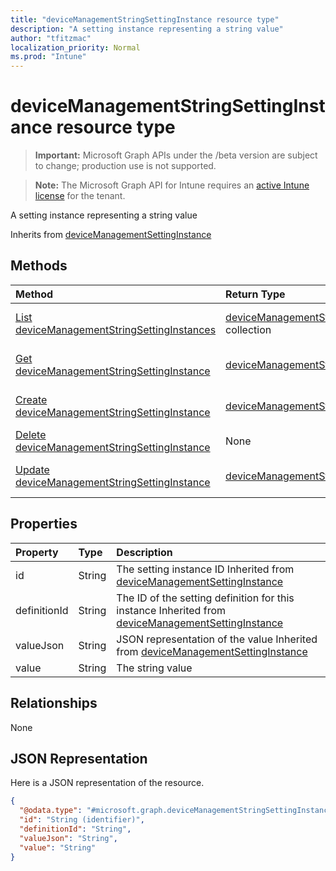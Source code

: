 ```yaml
---
title: "deviceManagementStringSettingInstance resource type"
description: "A setting instance representing a string value"
author: "tfitzmac"
localization_priority: Normal
ms.prod: "Intune"
---
```


# deviceManagementStringSettingInstance resource type

> **Important:** Microsoft Graph APIs under the /beta version are subject to change; production use is not supported.

> **Note:** The Microsoft Graph API for Intune requires an [active Intune license](https://go.microsoft.com/fwlink/?linkid=839381) for the tenant.

A setting instance representing a string value


Inherits from [deviceManagementSettingInstance](../resources/intune-deviceintent-devicemanagementsettinginstance.md)

## Methods
|Method|Return Type|Description|
|:---|:---|:---|
|[List deviceManagementStringSettingInstances](../api/intune-deviceintent-devicemanagementstringsettinginstance-list.md)|[deviceManagementStringSettingInstance](../resources/intune-deviceintent-devicemanagementstringsettinginstance.md) collection|List properties and relationships of the [deviceManagementStringSettingInstance](../resources/intune-deviceintent-devicemanagementstringsettinginstance.md) objects.|
|[Get deviceManagementStringSettingInstance](../api/intune-deviceintent-devicemanagementstringsettinginstance-get.md)|[deviceManagementStringSettingInstance](../resources/intune-deviceintent-devicemanagementstringsettinginstance.md)|Read properties and relationships of the [deviceManagementStringSettingInstance](../resources/intune-deviceintent-devicemanagementstringsettinginstance.md) object.|
|[Create deviceManagementStringSettingInstance](../api/intune-deviceintent-devicemanagementstringsettinginstance-create.md)|[deviceManagementStringSettingInstance](../resources/intune-deviceintent-devicemanagementstringsettinginstance.md)|Create a new [deviceManagementStringSettingInstance](../resources/intune-deviceintent-devicemanagementstringsettinginstance.md) object.|
|[Delete deviceManagementStringSettingInstance](../api/intune-deviceintent-devicemanagementstringsettinginstance-delete.md)|None|Deletes a [deviceManagementStringSettingInstance](../resources/intune-deviceintent-devicemanagementstringsettinginstance.md).|
|[Update deviceManagementStringSettingInstance](../api/intune-deviceintent-devicemanagementstringsettinginstance-update.md)|[deviceManagementStringSettingInstance](../resources/intune-deviceintent-devicemanagementstringsettinginstance.md)|Update the properties of a [deviceManagementStringSettingInstance](../resources/intune-deviceintent-devicemanagementstringsettinginstance.md) object.|

## Properties
|Property|Type|Description|
|:---|:---|:---|
|id|String|The setting instance ID Inherited from [deviceManagementSettingInstance](../resources/intune-deviceintent-devicemanagementsettinginstance.md)|
|definitionId|String|The ID of the setting definition for this instance Inherited from [deviceManagementSettingInstance](../resources/intune-deviceintent-devicemanagementsettinginstance.md)|
|valueJson|String|JSON representation of the value Inherited from [deviceManagementSettingInstance](../resources/intune-deviceintent-devicemanagementsettinginstance.md)|
|value|String|The string value|

## Relationships
None

## JSON Representation
Here is a JSON representation of the resource.
<!-- {
  "blockType": "resource",
  "keyProperty": "id",
  "@odata.type": "microsoft.graph.deviceManagementStringSettingInstance"
}
-->
``` json
{
  "@odata.type": "#microsoft.graph.deviceManagementStringSettingInstance",
  "id": "String (identifier)",
  "definitionId": "String",
  "valueJson": "String",
  "value": "String"
}
```





